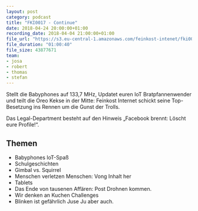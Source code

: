 ```yaml
---
layout: post
category: podcast
title: "FKI0017 - Continue"
date: 2018-04-24 20:00:00+01:00
recording_date: 2018-04-04 21:00:00+01:00
file_url: "https://s3.eu-central-1.amazonaws.com/feinkost-intenet/fki0017.mp3"
file_duration: "01:00:40"
file_size: 43877671
team:
- josa
- robert
- thomas
- stefan
---
```

Stellt die Babyphones auf 133,7 MHz, Updatet euren IoT Bratpfannenwender und teilt die Oreo Kekse in der Mitte: Feinkost Internet schickt seine Top-Besetzung ins Rennen um die Gunst der Trolls.

Das Legal-Department besteht auf den Hinweis „Facebook brennt: Löscht eure Profile!“.

## Themen

- Babyphones IoT-Spaß
- Schulgeschichten
- Gimbal vs. Squirrel
- Menschen verletzen Menschen: Vong Inhalt her
- Tablets
- Das Ende von tausenen Affären: Post Drohnen kommen.
- Wir denken an Kuchen Challenges
- Blinken ist gefährlich Juse Ju aber auch.
